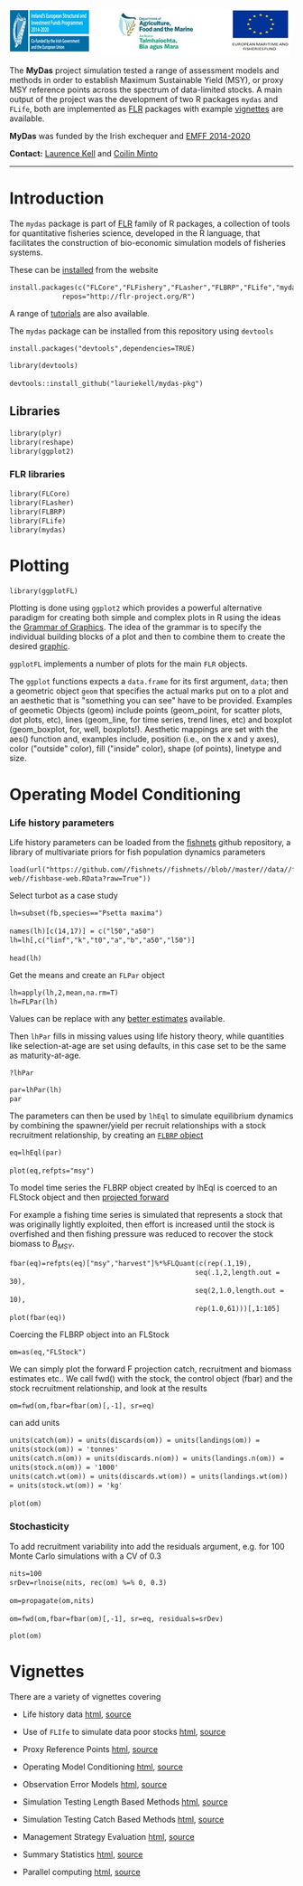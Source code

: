 ![](emff-logo.jpg)

The **MyDas** project simulation tested a range of assessment models and methods in order to establish Maximum Sustainable Yield (MSY), or proxy MSY reference points across the spectrum of data-limited stocks. A main output of the project was the development of two R packages `mydas` and `FLife`, both are implemented as [FLR](http://www.flr-project.org/) packages with example [vignettes](https://3o2y9wugzp1kfxr5hvzgzq-on.drv.tw/MyDas/doc/html/mydas_data.html) are available. 

**MyDas** was funded by the Irish exchequer and [EMFF 2014-2020](https://ec.europa.eu/fisheries/cfp/emff_en) 

**Contact:** [Laurence Kell](<laurie@kell.es>) and [Coilin Minto](<coilin.minto@gmit.ie>) 

------------------------------

# Introduction 

The `mydas` package is part of [FLR](http://www.flr-project.org) family of R packages, a collection of tools for quantitative fisheries science, developed in the R language, that facilitates the construction of bio-economic simulation models of fisheries systems. 

These can be [installed](http://www.flr-project.org/#install) from the website 

```{r}
install.packages(c("FLCore","FLFishery","FLasher","FLBRP","FLife","mydas"), 
             repos="http://flr-project.org/R")
```

A range of [tutorials](https://www.flr-project.org/doc/) are also available.

The `mydas` package can be installed from this repository using `devtools` 

```{r}
install.packages("devtools",dependencies=TRUE)
```

```{r}
library(devtools)

devtools::install_github("lauriekell/mydas-pkg")
```

## Libraries

```{r}
library(plyr)
library(reshape)
library(ggplot2)
```

### FLR libraries
```{r}
library(FLCore)
library(FLasher)
library(FLBRP)
library(FLife)
library(mydas)
```

# Plotting

```{r}
library(ggplotFL)
```

Plotting is done using `ggplot2` which provides a powerful alternative paradigm for creating both simple and complex plots in R using the ideas the [Grammar of Graphics](http://dx.doi.org/10.1007/978-3-642-21551-3_13). The idea of the grammar is to specify the individual building blocks of a plot and then to combine them to create the desired [graphic](http://tutorials.iq.harvard.edu/R/Rgraphics/Rgraphics.html).

`ggplotFL` implements a number of plots for the main `FLR` objects.

The `ggplot` functions expects a `data.frame` for its first argument, `data`; then a geometric object `geom` that specifies the actual marks put on to a plot and an aesthetic that is "something you can see" have to be provided. Examples of geometic Objects (geom) include points (geom_point, for scatter plots, dot plots, etc), lines (geom_line, for time series, trend lines, etc) and boxplot (geom_boxplot, for, well, boxplots!). Aesthetic mappings are set with the aes() function and, examples include, position (i.e., on the x and y axes), color ("outside" color), fill ("inside" color), shape (of points), linetype and size. 


# Operating Model Conditioning 

### Life history parameters

Life history parameters can be loaded from the [fishnets](https:/github.com/fishnets) github repository, a library of multivariate priors for fish population dynamics parameters 
 
```{r}
load(url("https://github.com//fishnets//fishnets//blob//master//data//fishbase-web//fishbase-web.RData?raw=True"))
```

Select turbot as a case study
```{r}
lh=subset(fb,species=="Psetta maxima")

names(lh)[c(14,17)] = c("l50","a50")
lh=lh[,c("linf","k","t0","a","b","a50","l50")]

head(lh)
```

Get the means and create an `FLPar` object
```{r}
lh=apply(lh,2,mean,na.rm=T)
lh=FLPar(lh)
```

Values can be replace with any [better estimates](https://www.researchgate.net/publication/236650425_Ecological_and_economic_trade-offs_in_the_management_of_mixed_fisheries_A_case_study_of_spawning_closures_in_flatfish_fisheries) available.

Then `lhPar` fills in missing values using life history theory, while quantities like selection-at-age are set using defaults, in this case set to be the same as maturity-at-age.  


```{r}
?lhPar
```

```{r}
par=lhPar(lh)
par
```

The parameters can then be used by `lhEql` to simulate equilibrium dynamics by combining the spawner/yield per recruit relationships with a stock recruitment relationship, by creating an [`FLBRP` object](https://www.flr-project.org/doc/Reference_points_for_fisheries_management_with_FLBRP.html)

```{r}
eq=lhEql(par)

plot(eq,refpts="msy")
```

To model time series the FLBRP object created by lhEql is coerced to an FLStock object and then [projected forward](https://www.flr-project.org/doc/Forecasting_on_the_Medium_Term_for_advice_using_FLasher.html)

For example a fishing time series is simulated that represents a stock that was originally lightly exploited, then effort is increased until the stock is overfished and then fishing pressure was reduced to recover the stock biomass to $B_{MSY}$.

```{r}
fbar(eq)=refpts(eq)["msy","harvest"]%*%FLQuant(c(rep(.1,19),
                                              seq(.1,2,length.out = 30),
                                              seq(2,1.0,length.out = 10),
                                              rep(1.0,61)))[,1:105]
plot(fbar(eq))
```
Coercing the FLBRP object into an FLStock

```{r}
om=as(eq,"FLStock")
```
We can simply plot the forward F projection catch, recruitment and biomass estimates etc..
We call fwd() with the stock, the control object (fbar) and the stock recruitment relationship, and look at the results

```{r}
om=fwd(om,fbar=fbar(om)[,-1], sr=eq)
```

can add units 
```{r}
units(catch(om)) = units(discards(om)) = units(landings(om)) = units(stock(om)) = 'tonnes'
units(catch.n(om)) = units(discards.n(om)) = units(landings.n(om)) = units(stock.n(om)) = '1000'
units(catch.wt(om)) = units(discards.wt(om)) = units(landings.wt(om)) = units(stock.wt(om)) = 'kg'

plot(om)
```

### Stochasticity 
To add recruitment variability into add the residuals argument, e.g. for 100 Monte Carlo simulations with a CV of 0.3  
```{r}
nits=100
srDev=rlnoise(nits, rec(om) %=% 0, 0.3)

om=propagate(om,nits)

om=fwd(om,fbar=fbar(om)[,-1], sr=eq, residuals=srDev)
```

```{r}
plot(om)
```

# Vignettes

There are a variety of vignettes covering

- Life history data [html](    https://3o2y9wugzp1kfxr5hvzgzq-on.drv.tw/MyDas/doc/html/mydas_data.html),  [source](https://github.com/flr/mydas/blob/master/vignettes/mydas_data.Rmd)

- Use of `FLIfe` to simulate data poor stocks [html](http://www.flr-project.org/doc/Using_information_on_life_history_relationships.html), [source](https://github.com/flr/doc/blob/master/Life_history_relationships.Rmd)

- Proxy Reference Points [html](https://3o2y9wugzp1kfxr5hvzgzq-on.drv.tw/MyDas/doc/html/mydas_proxies.html), [source](https://github.com/flr/mydas/blob/master/vignettes/mydas_proxies.Rmd)

- Operating Model Conditioning [html](https://3o2y9wugzp1kfxr5hvzgzq-on.drv.tw/MyDas/doc/html/mydas_conditioning.html), [source](https://github.com/flr/mydas/blob/master/vignettes/mydas_conditioning.Rmd)

- Observation Error Models  [html](https://3o2y9wugzp1kfxr5hvzgzq-on.drv.tw/MyDas/doc/html/mydas_oem.html),  [source](https://github.com/flr/mydas/blob/master/vignettes/mydas_oem.Rmd)

- Simulation Testing Length Based Methods [html](https://3o2y9wugzp1kfxr5hvzgzq-on.drv.tw/MyDas/doc/html/mydas_length.html), [source](https://github.com/flr/mydas/blob/master/vignettes/mydas_length.Rmd)

- Simulation Testing Catch Based Methods [html](https://3o2y9wugzp1kfxr5hvzgzq-on.drv.tw/MyDas/doc/html/mydas_sra.html), [source](https://github.com/flr/mydas/blob/master/vignettes/mydas_sra.Rmd)

- Management Strategy Evaluation [html](https://3o2y9wugzp1kfxr5hvzgzq-on.drv.tw/MyDas/doc/html/mydas_mse.html), [source](https://github.com/flr/mydas/blob/master/vignettes/mydas_mse.Rmd)

- Summary Statistics  [html](https://3o2y9wugzp1kfxr5hvzgzq-on.drv.tw/MyDas/doc/html/mydas_performance.html), [source](https://github.com/flr/mydas/blob/master/vignettes/mydas_performance.Rmd)

- Parallel computing  [html](https://3o2y9wugzp1kfxr5hvzgzq-on.drv.tw/MyDas/doc/html/mydas_parallel.html),  [source](https://github.com/flr/mydas/blob/master/vignettes/mydas_parallel.Rmd)
